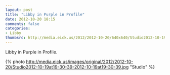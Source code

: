 ```yaml
---
layout: post
title: "Libby in Purple in Profile"
date: 2012-10-20 18:15
comments: false
categories: 
- Libby
thumbsrc: http://media.eick.us/2012/2012-10-20/640x640/Studio2012-10-19at19-30-39-2012-10-19at19-30-39.jpg
---
```

Libby in Purple in Profile.

{% photo http://media.eick.us/images/original/2012/2012-10-20/Studio2012-10-19at19-30-39-2012-10-19at19-30-39.jpg "Studio" %}

